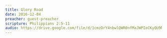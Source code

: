 ```yaml
---
title: Glory Road
date: 2016-12-04
preacher: guest-preacher
scripture: Philippians 2:5-11
audio: https://drive.google.com/file/d/1cmzDrY4nbwlQWR0nfMaJWPIoCKyQU9NU/view
---
```

